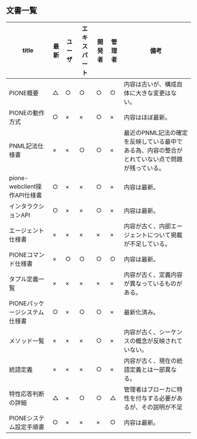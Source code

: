 ## 文書一覧

| title                         | 最新 | ユーザ | エキスパート | 開発者 | 管理者 | 備考 |
| ----------------------------- | ---- | ------ | ------------ | ------ | ------ | ---- |
| PIONE概要                     | △   | ○     | ○           | ○     | ○     | 内容は古いが、構成自体に大きな変更はない。 |
| PIONEの動作方式               | ○   | ×     | ×           | ○     | ×     | 内容はほぼ最新。 |
| PNML記法仕様書                | ×   | ×     | ○           | ○     | ×     | 最近のPNML記法の確定を反映している最中である為、内容の整合がとれていない点で問題が残っている。 |
| pione-webclient操作API仕様書  | ○   | ×     | ×           | ○     | ×     | 内容は最新。 |
| インタラクションAPI           | ○   | ×     | ×           | ○     | ×     | 内容は最新。 |
| エージェント仕様書            | ×   | ×     | ×           | ×     | ×     | 内容が古く、内部エージェントについて掲載が不足している。 |
| PIONEコマンド仕様書           | ×   | ○     | ○           | ○     | ○     | 内容は最新。 |
| タプル定義一覧                | ×   | ×     | ×           | ×     | ×     | 内容が古く、定義内容が異なっているものがある。 |
| PIONEパッケージシステム仕様書 | ○   | ×     | ○           | ○     | ×     | 最新化済み。 |
| メソッド一覧                  | ×   | ×     | ×           | ○     | ×     | 内容が古く、シーケンスの概念が反映されていない。 |
| 統語定義                      | ×   | ×     | ×           | ○     | ×     | 内容が古く、現在の統語定義とは一部異なる。 |
| 特性応答判断の詳細            | △   | ×     | ○           | ○     | △     | 管理者はブローカに特性を付与する必要があるが、その説明が不足 |
| PIONEシステム設定手順書       | ○   | ×     | ×           | ×     | ○     | 内容は最新。 |